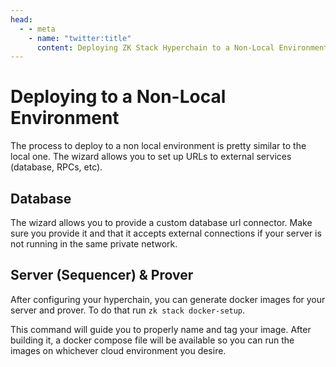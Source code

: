 ```yaml
---
head:
  - - meta
    - name: "twitter:title"
      content: Deploying ZK Stack Hyperchain to a Non-Local Environment | zkSync Docs
---
```


# Deploying to a Non-Local Environment

The process to deploy to a non local environment is pretty similar to the local one. The wizard allows you to set up URLs to external services (database, RPCs, etc).

## Database

The wizard allows you to provide a custom database url connector. Make sure you provide it and that it accepts external connections if your server is not running in the same private network.

## Server (Sequencer) & Prover

After configuring your hyperchain, you can generate docker images for your server and prover. To do that run `zk stack docker-setup`.

This command will guide you to properly name and tag your image. After building it, a docker compose file will be available so you can run the images on whichever cloud environment you desire.
